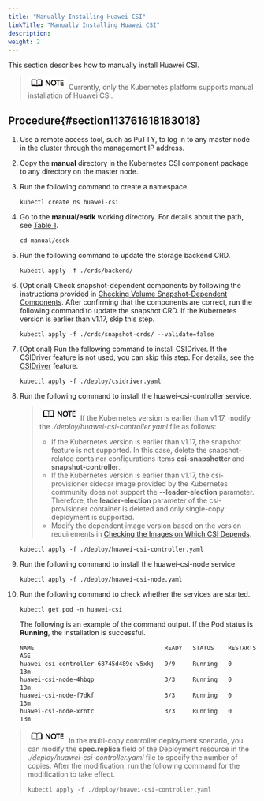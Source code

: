 ```yaml
---
title: "Manually Installing Huawei CSI"
linkTitle: "Manually Installing Huawei CSI"
description: 
weight: 2
---
```


This section describes how to manually install Huawei CSI.

>![](/public_sys-resources/en/icon-note.gif)
>Currently, only the Kubernetes platform supports manual installation of Huawei CSI.

## Procedure{#section113761618183018}

1.  Use a remote access tool, such as PuTTY, to log in to any master node in the cluster through the management IP address.
2.  Copy the  **manual**  directory in the Kubernetes CSI component package to any directory on the master node.
3.  Run the following command to create a namespace.

    ```
    kubectl create ns huawei-csi
    ```

4.  Go to the  **manual/esdk**  working directory. For details about the path, see  [Table 1](/docs/installation-and-deployment/installation-preparations/downloading-the-huawei-csi-software-package#en-us_topic_0150885197_table17200162435412).

    ```
    cd manual/esdk
    ```

5.  Run the following command to update the storage backend CRD.

    ```
    kubectl apply -f ./crds/backend/
    ```

6.  \(Optional\) Check snapshot-dependent components by following the instructions provided in  [Checking Volume Snapshot-Dependent Components](/docs/installation-and-deployment/installation-preparations/checking-volume-snapshot-dependent-components). After confirming that the components are correct, run the following command to update the snapshot CRD. If the Kubernetes version is earlier than v1.17, skip this step.

    ```
    kubectl apply -f ./crds/snapshot-crds/ --validate=false
    ```

7.  \(Optional\) Run the following command to install CSIDriver. If the CSIDriver feature is not used, you can skip this step. For details, see the  [CSIDriver](https://kubernetes-csi.github.io/docs/csi-driver-object.html)  feature.

    ```
    kubectl apply -f ./deploy/csidriver.yaml 
    ```

8.  Run the following command to install the huawei-csi-controller service.

    >![](/public_sys-resources/en/icon-note.gif)
    >If the Kubernetes version is earlier than v1.17, modify the  _./deploy/huawei-csi-controller.yaml_  file as follows:
    >-   If the Kubernetes version is earlier than v1.17, the snapshot feature is not supported. In this case, delete the snapshot-related container configurations items  **csi-snapshotter**  and  **snapshot-controller**.
    >-   If the Kubernetes version is earlier than v1.17, the csi-provisioner sidecar image provided by the Kubernetes community does not support the  **--leader-election**  parameter. Therefore, the  **leader-election**  parameter of the csi-provisioner container is deleted and only single-copy deployment is supported.
    >-   Modify the dependent image version based on the version requirements in  [Checking the Images on Which CSI Depends](/docs/installation-and-deployment/installation-preparations/checking-the-images-on-which-csi-depends).

    ```
    kubectl apply -f ./deploy/huawei-csi-controller.yaml
    ```

9.  Run the following command to install the huawei-csi-node service.

    ```
    kubectl apply -f ./deploy/huawei-csi-node.yaml 
    ```

10. Run the following command to check whether the services are started.

    ```
    kubectl get pod -n huawei-csi
    ```

    The following is an example of the command output. If the Pod status is  **Running**, the installation is successful.

    ```
    NAME                                     READY   STATUS    RESTARTS   AGE
    huawei-csi-controller-68745d489c-v5xkj   9/9     Running   0          13m
    huawei-csi-node-4hbqp                    3/3     Running   0          13m
    huawei-csi-node-f7dkf                    3/3     Running   0          13m
    huawei-csi-node-xrntc                    3/3     Running   0          13m
    ```

>![](/public_sys-resources/en/icon-note.gif)
>In the multi-copy controller deployment scenario, you can modify the  **spec.replica**  field of the Deployment resource in the  _./deploy/huawei-csi-controller.yaml_  file to specify the number of copies. After the modification, run the following command for the modification to take effect.
>```
>kubectl apply -f ./deploy/huawei-csi-controller.yaml
>```

